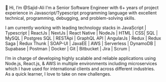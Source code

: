 👋 Hi, I’m @Sajid-Ali
I’m a Senior Software Engineer with 6+ years of project experience in Javascript/Typescript programming language with excellent technical, programming, debugging, and problem-solving skills.

I am currently working with leading technology stacks in JavaScript | Typescript | ReactJs | NextJs | React Native | NodeJs | HTML | CSS| SQL | MySQL | Postgres SQL | RESTApi | GraphQL API | AngularJs | Redux | Redux Saga | Redux Thunk | SOAP-UI | JavaEE | AWS | Serverless | DynamoDB | Supabase | Postman | Docker | Git | Bitbucket | Jira | Scrum |

I’m in charge of developing highly scalable and reliable applications using Node.js, React.js, & AWS in multiple environments including microservices which I have used for international clients and across different industries. As a quick learner, I love to take on new challenges.

<!---
Sajid-Ali/Sajid-Ali is a ✨ special ✨ repository because its `README.md` (this file) appears on your GitHub profile.
You can click the Preview link to take a look at your changes.
--->
